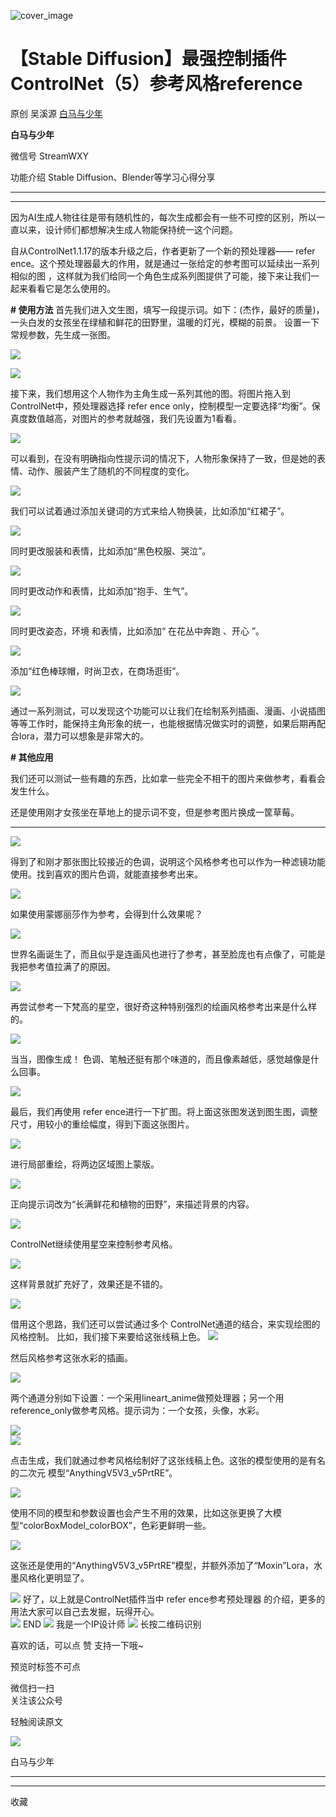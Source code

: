 ![cover_image](https://mmbiz.qpic.cn/mmbiz_jpg/tyssYUEyRwz5Tgf7ASQqica3Es7WbXUPv4VYurqMgAMCgWxhQJarO7sqYJ9OgBqOqiawbvSQQicPbzkBwG3C0uUGA/0?wx_fmt=jpeg)

#  【Stable Diffusion】最强控制插件ControlNet（5）参考风格reference

原创  吴溪源  [ 白马与少年 ](javascript:void\(0\);)

**白马与少年**

微信号  StreamWXY

功能介绍  Stable Diffusion、Blender等学习心得分享

__ __

__ _ _

因为AI生成人物往往是带有随机性的，每次生成都会有一些不可控的区别，所以一直以来，设计师们都想解决生成人物能保持统一这个问题。

自从ControlNet1.1.17的版本升级之后，作者更新了一个新的预处理器——  refer
ence。这个预处理器最大的作用，就是通过一张给定的参考图可以延续出一系列相似的图
，这样就为我们给同一个角色生成系列图提供了可能，接下来让我们一起来看看它是怎么使用的。

**# 使用方法** 首先我们进入文生图，填写一段提示词。如下：(杰作，最好的质量)，一头白发的女孩坐在绿植和鲜花的田野里，温暖的灯光，模糊的前景。
设置一下常规参数，先生成一张图。  

![](https://mmbiz.qpic.cn/mmbiz_png/tyssYUEyRwz5Tgf7ASQqica3Es7WbXUPvIfpLFKWTKJhzFEvusPic2ic43WiaYl8sNW3CSnLMCoeYib6UvibglNnubeQ/640?wx_fmt=png)

![](https://mmbiz.qpic.cn/mmbiz_png/tyssYUEyRwz5Tgf7ASQqica3Es7WbXUPvnujkNbial6QwGvx3BZDibcFENlnzu25ICyNATeds3Mu2jggrj8meJJxA/640?wx_fmt=png)

接下来，我们想用这个人物作为主角生成一系列其他的图。将图片拖入到  ControlNet中，预处理器选择  refer  ence
only，控制模型一定要选择“均衡”。保真度数值越高，对图片的参考就越强，我们先设置为1看看。

![](https://mmbiz.qpic.cn/mmbiz_png/tyssYUEyRwz5Tgf7ASQqica3Es7WbXUPv4MDP5G4710TvtNlxJ1BsgB1bJPr67tiaBb7tmsYHQiamJIl1icGKLj1aQ/640?wx_fmt=png)

可以看到，在没有明确指向性提示词的情况下，人物形象保持了一致，但是她的表情、动作、服装产生了随机的不同程度的变化。

![](https://mmbiz.qpic.cn/mmbiz_png/tyssYUEyRwz5Tgf7ASQqica3Es7WbXUPvNVHszNLXzrcauJNibN6eq3DAoEPeDWE4XZe0HLlsVCdW6R22MWSTJdA/640?wx_fmt=png)

我们可以试着通过添加关键词的方式来给人物换装，比如添加“红裙子”。  

![](https://mmbiz.qpic.cn/mmbiz_png/tyssYUEyRwz5Tgf7ASQqica3Es7WbXUPv2BmmXtyqabtia1XUc4JwPk9MxtKr3TOYvicza1F3CSnpWFJD5NHZ1W2w/640?wx_fmt=png)

同时更改服装和表情，比如添加“黑色校服、哭泣”。  

![](https://mmbiz.qpic.cn/mmbiz_png/tyssYUEyRwz5Tgf7ASQqica3Es7WbXUPv8tTj5FTvQ0YJnN3G7D89ic1ZuW0dcca2N8MQvE9ENB5W0Mo8SKsexUw/640?wx_fmt=png)

同时更改动作和表情，比如添加“抱手、生气”。  

![](https://mmbiz.qpic.cn/mmbiz_png/tyssYUEyRwz5Tgf7ASQqica3Es7WbXUPvl8Yr83iaBtsA1mtaEicgYa1ep9icwWbOibpVUlfAOiaX3rCS6OPNlibGxDiaQ/640?wx_fmt=png)

同时更改姿态，环境  和表情，比如添加“  在花丛中奔跑  、开心  ”。

![](https://mmbiz.qpic.cn/mmbiz_png/tyssYUEyRwzGGG1VtPVPTibKMOU1p8mSgUxiacSWfKj2A06HTZbmzkogbFkp15Qicu6uOCu7p6aQqfPPGGXStfgOA/640?wx_fmt=png)

添加“红色棒球帽，时尚卫衣，在商场逛街”。  

![](https://mmbiz.qpic.cn/mmbiz_png/tyssYUEyRwz5Tgf7ASQqica3Es7WbXUPvwIUo4gwtjgawoGa74ibTDvibcxb8rdk3IlTTF0RcHlGpQ11UpWK3UP4Q/640?wx_fmt=png)

通过一系列测试，可以发现这个功能可以让我们在绘制系列插画、漫画、小说插图等等工作时，能保持主角形象的统一，也能根据情况做实时的调整，如果后期再配合lora，潜力可以想象是非常大的。  

**# 其他应用**

我们还可以测试一些有趣的东西，比如拿一些完全不相干的图片来做参考，看看会发生什么。

还是使用刚才女孩坐在草地上的提示词不变，但是参考图片换成一筐草莓。  

****

![](https://mmbiz.qpic.cn/mmbiz_png/tyssYUEyRwz5Tgf7ASQqica3Es7WbXUPvxmrYkIIqdibUrrHQXJ61lHQPWovFYzKt5xWDg8Bnpicp1LWsvbygpvkQ/640?wx_fmt=png)

得到了和刚才那张图比较接近的色调，说明这个风格参考也可以作为一种滤镜功能使用。找到喜欢的图片色调，就能直接参考出来。

![](https://mmbiz.qpic.cn/mmbiz_png/tyssYUEyRwz5Tgf7ASQqica3Es7WbXUPvtKfFcdZEBEtCU9faN1yABaOEhS8iaa9q9hmPOjX7YkibYr9jfUWQMU0w/640?wx_fmt=png)

如果使用蒙娜丽莎作为参考，会得到什么效果呢？  

![](https://mmbiz.qpic.cn/mmbiz_png/tyssYUEyRwz5Tgf7ASQqica3Es7WbXUPvZ0eEUp8Opqljg2O6pUibVr9HEaXFfCeZ9hcFYSd7MYIf2Humt8mZa9Q/640?wx_fmt=png)

世界名画诞生了，而且似乎是连画风也进行了参考，甚至脸庞也有点像了，可能是我把参考值拉满了的原因。  

![](https://mmbiz.qpic.cn/mmbiz_png/tyssYUEyRwz5Tgf7ASQqica3Es7WbXUPvSCY0A0gg9fRAQUgwLa1fLpU2HcK4e6XkSOSsicuwDzHea4Kaxvwb0Iw/640?wx_fmt=png)

再尝试参考一下梵高的星空，很好奇这种特别强烈的绘画风格参考出来是什么样的。  

![](https://mmbiz.qpic.cn/mmbiz_png/tyssYUEyRwz5Tgf7ASQqica3Es7WbXUPva7icO1hlImOABo2iaChRvvcV27lqRbPmDx1mUBFnUic8eBlotRJam8cfw/640?wx_fmt=png)

当当，图像生成！  色调、笔触还挺有那个味道的，而且像素越低，感觉越像是什么回事。  

![](https://mmbiz.qpic.cn/mmbiz_png/tyssYUEyRwz5Tgf7ASQqica3Es7WbXUPvz0HOJxf0JC15Ctibx1PVB0GWzKHibfBHFE6wpVYONh5yvZCVnb7NGeXA/640?wx_fmt=png)

最后，我们再使用  refer  ence进行一下扩图。将上面这张图发送到图生图，调整尺寸，用较小的重绘幅度，得到下面这张图片。  

![](https://mmbiz.qpic.cn/mmbiz_png/tyssYUEyRwz5Tgf7ASQqica3Es7WbXUPvOp6iaykeKxj3G6ZKSQas0O6ibC90Ee77TFvzKxUjAFBrpYAwg36ZpHCw/640?wx_fmt=png)

进行局部重绘，将两边区域图上蒙版。

![](https://mmbiz.qpic.cn/mmbiz_png/tyssYUEyRwz5Tgf7ASQqica3Es7WbXUPvHa496pibSDC4me0iaerUVffk1TO2tfqia1zavsUpzooB7MKBibo44Amsqg/640?wx_fmt=png)

正向提示词改为“长满鲜花和植物的田野”，来描述背景的内容。  

![](https://mmbiz.qpic.cn/mmbiz_png/tyssYUEyRwz5Tgf7ASQqica3Es7WbXUPvKeR0loC2y2ga8EHK8QlVicemMjO1iaj3FRoK90Lo0IfAPD16NYVDQEOw/640?wx_fmt=png)

ControlNet继续使用星空来控制参考风格。  

![](https://mmbiz.qpic.cn/mmbiz_png/tyssYUEyRwz5Tgf7ASQqica3Es7WbXUPvNZiaAHQdTGlVJNVHY1ibeWVaicB2puP8Cmia2qwiaY5PVZ4V6AMvBKoicPQg/640?wx_fmt=png)

这样背景就扩充好了，效果还是不错的。

![](https://mmbiz.qpic.cn/mmbiz_png/tyssYUEyRwz5Tgf7ASQqica3Es7WbXUPvt8e2lzw3V7Jykt6ibjyRm1GLXyoFTZHLRFGOPMibgSJq0cF0OljYN5Eg/640?wx_fmt=png)

借用这个思路，我们还可以尝试通过多个  ControlNet通道的结合，来实现绘图的风格控制。  比如，我们接下来要给这张线稿上色。
![](https://mmbiz.qpic.cn/mmbiz_jpg/tyssYUEyRwzGGG1VtPVPTibKMOU1p8mSgAxLJzxpzDvtFOsJGbbwgGY35Qyo5A3roqz7LSaSibTZV2WnsuoDCzrA/640?wx_fmt=jpeg)

  

然后风格参考这张水彩的插画。

  

![](https://mmbiz.qpic.cn/mmbiz_jpg/tyssYUEyRwzGGG1VtPVPTibKMOU1p8mSgSCThl0LSo1zPPAEsIj67tur0D91c3TrNianPZyrpQA28EWBWbjU87JQ/640?wx_fmt=jpeg)  

两个通道分别如下设置：一个采用lineart_anime做预处理器；另一个用reference_only做参考风格。提示词为：一个女孩，头像，水彩。  

  
![](https://mmbiz.qpic.cn/mmbiz_png/tyssYUEyRwzGGG1VtPVPTibKMOU1p8mSg6xFXtrEgxiaLl4lRORF9qBeQU1ricFKT92KxEqh2Ip0vuFszrmY2QdQw/640?wx_fmt=png)  
![](https://mmbiz.qpic.cn/mmbiz_png/tyssYUEyRwzGGG1VtPVPTibKMOU1p8mSgvf2vfdY31XiaP1vLo6Tq3LWtUBiafvdMcDibOpGQ4WjJpxlYGDUwWqUiag/640?wx_fmt=png)  

点击生成，我们就通过参考风格绘制好了这张线稿上色。这张的模型使用的是有名的二次元  模型“AnythingV5V3_v5PrtRE”。

  

![](https://mmbiz.qpic.cn/mmbiz_png/tyssYUEyRwzGGG1VtPVPTibKMOU1p8mSg0NriblrPpJmibFYJdxZV0Kiapyscickrp70ialm1FHTM2tWAeSBNTAQBW0Q/640?wx_fmt=png)  

使用不同的模型和参数设置也会产生不用的效果，比如这张更换了大模型“colorBoxModel_colorBOX”，色彩更鲜明一些。

  

![](https://mmbiz.qpic.cn/mmbiz_png/tyssYUEyRwzGGG1VtPVPTibKMOU1p8mSgXk5ba9nw6xI4pd7s1qe5kCa9jCSGI0TKKqtxwWkzJDiaja9cgicJdsTQ/640?wx_fmt=png)  

这张还是使用的“AnythingV5V3_v5PrtRE”模型，并额外添加了“Moxin”Lora，水墨风格化更明显了。

  

![](https://mmbiz.qpic.cn/mmbiz_png/tyssYUEyRwzGGG1VtPVPTibKMOU1p8mSgpZHy6iba0IwxUlFSsFBELQ4SlIo3WgfL0m2S1kA0RghJTF44RlCqZYA/640?wx_fmt=png)
好了，以上就是ControlNet插件当中  refer  ence参考预处理器  的介绍，更多的用法大家可以自己去发掘，玩得开心。  
![](https://mmbiz.qpic.cn/mmbiz_png/7QRTvkK2qC5Q3Q2JPcAgQibyJut3L80CAK1LpzPEewG6jC5ZIx1A91KV1uibXnuSldvicmibw1Cykpul8XsKzanOag/640?wx_fmt=png)
END
![](https://mmbiz.qpic.cn/mmbiz_gif/7QRTvkK2qC7iacMXKXoMLGhrILmzV69icN12icicVxBjAwDzhoxvibibtC2Ya931h4INzthwBaJaiaxHoBib4G8NSCd0sw/640?wx_fmt=gif)
我是一个IP设计师
![](https://mmbiz.qpic.cn/mmbiz_jpg/tyssYUEyRwzZXZia7R6Qa6ceAbTPzMBaTDlDs76q5fX7zt4Bl9eSTysEvHubMRLD73M7d6GxY6rBOlu6fS6n2Eg/640?wx_fmt=jpeg)
长按二维码识别

喜欢的话，可以点  赞  支持一下哦~

预览时标签不可点

微信扫一扫  
关注该公众号



轻触阅读原文

![](http://mmbiz.qpic.cn/sz_mmbiz_png/rR335dShxibicFrWhQnGuwdp4icKgCxibWO94LTgVCdyGEa5tticq3VQ0wbSfnGkl6ficicgn1LmHvKohOIT76T3un55Q/0?wx_fmt=png)

白马与少年







****



****



  收藏

